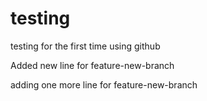 # testing
testing for the first time using github

Added new line for feature-new-branch

adding one more line for feature-new-branch

